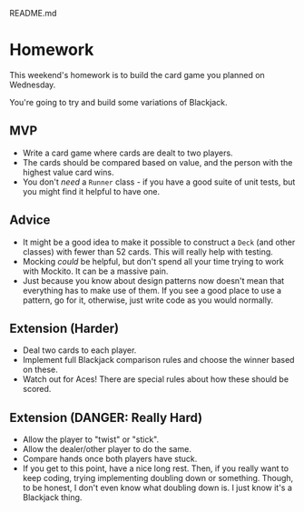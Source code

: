 README.md

# Homework

This weekend's homework is to build the card game you planned on Wednesday.

You're going to try and build some variations of Blackjack.

## MVP
- Write a card game where cards are dealt to two players.
- The cards should be compared based on value, and the person with the highest value card wins.
- You don't *need* a `Runner` class - if you have a good suite of unit tests, but you might find it helpful to have one.

## Advice
- It might be a good idea to make it possible to construct a `Deck` (and other classes) with fewer than 52 cards. This will really help with testing.
- Mocking *could* be helpful, but don't spend all your time trying to work with Mockito. It can be a massive pain.
- Just because you know about design patterns now doesn't mean that everything has to make use of them. If you see a good place to use a pattern, go for it, otherwise, just write code as you would normally.

## Extension (Harder)
- Deal two cards to each player.
- Implement full Blackjack comparison rules and choose the winner based on these.
- Watch out for Aces! There are special rules about how these should be scored.

## Extension (DANGER: Really Hard)
- Allow the player to "twist" or "stick".
- Allow the dealer/other player to do the same.
- Compare hands once both players have stuck.
- If you get to this point, have a nice long rest. Then, if you really want to keep coding, trying implementing doubling down or something. Though, to be honest, I don't even know what doubling down is. I just know it's a Blackjack thing.